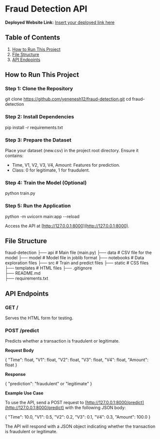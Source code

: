 **Fraud Detection API**
==========================

**Deployed Website Link:** [Insert your deployed link here](#)

**Table of Contents**
-----------------

1. [How to Run This Project](#how-to-run-this-project)
2. [File Structure](#file-structure)
3. [API Endpoints](#api-endpoints)

**How to Run This Project**
---------------------------

### Step 1: Clone the Repository

git clone https://github.com/yenenesh12/fraud-detection.git
cd fraud-detection


### Step 2: Install Dependencies

pip install -r requirements.txt


### Step 3: Prepare the Dataset

Place your dataset (new.csv) in the project root directory. Ensure it contains:

* Time, V1, V2, V3, V4, Amount: Features for prediction.
* Class: 0 for legitimate, 1 for fraudulent.

### Step 4: Train the Model (Optional)

python train.py


### Step 5: Run the Application

python -m uvicorn main:app --reload


Access the API at [http://127.0.0.1:8000](http://127.0.0.1:8000).

**File Structure**
-----------------

fraud-detection
├── api           # Main file (main.py)
├── data          # CSV file for the model
├── model         # Model file in joblib format
├── notebooks     # Data exploration files
├── src           # Train and predict files
├── static        # CSS files
├── templates     # HTML files
├── .gitignore    
├── README.md     
├── requirements.txt  


**API Endpoints**
-----------------

### GET /

Serves the HTML form for testing.

### POST /predict

Predicts whether a transaction is fraudulent or legitimate.

**Request Body**

{
  "Time": float,
  "V1": float,
  "V2": float,
  "V3": float,
  "V4": float,
  "Amount": float
}


**Response**

{
  "prediction": "fraudulent" or "legitimate"
}


**Example Use Case**

To use the API, send a POST request to [http://127.0.0.1:8000/predict](http://127.0.0.1:8000/predict) with the following JSON body:

{
  "Time": 10.0,
  "V1": 0.5,
  "V2": 0.2,
  "V3": 0.1,
  "V4": 0.3,
  "Amount": 100.0
}


The API will respond with a JSON object indicating whether the transaction is fraudulent or legitimate.
